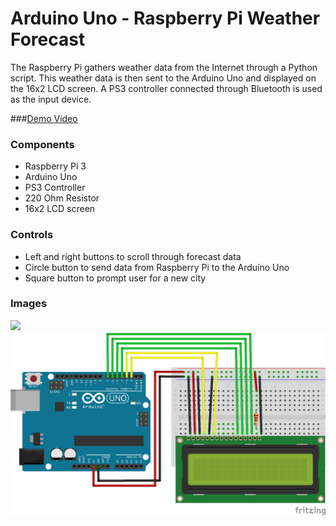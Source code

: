 # Arduino Uno - Raspberry Pi Weather Forecast

The Raspberry Pi gathers weather data from the Internet through a Python script. This weather data is then sent
to the Arduino Uno and displayed on the 16x2 LCD screen. A PS3 controller connected through Bluetooth is used 
as the input device. 

###[Demo Video](https://vid.me/Iex0)

### Components
- Raspberry Pi 3
- Arduino Uno
- PS3 Controller
- 220 Ohm Resistor
- 16x2 LCD screen

### Controls
- Left and right buttons to scroll through forecast data
- Circle button to send data from Raspberry Pi to the Arduino Uno
- Square button to prompt user for a new city

### Images

<img src=https://github.com/cmjten/arduino-pi-weather-forecast/blob/master/arduino_pi_weather_forecast_setup.png width=600/>

<img src=https://github.com/cmjten/arduino-pi-weather-forecast/blob/master/arduino_pi_weather_forecast.png width=600/>
